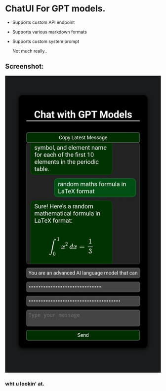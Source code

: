# ChatUI For GPT models.
- Supports custom API endpoint
- Supports various markdown formats
- Supports custom system prompt

  Not much really..

## Screenshot:

![Chatbot UI](./mobile.jpg)


### wht u lookin' at.
